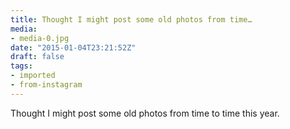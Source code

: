 ```yaml
---
title: Thought I might post some old photos from time…
media:
- media-0.jpg
date: "2015-01-04T23:21:52Z"
draft: false
tags:
- imported
- from-instagram
---
```

Thought I might post some old photos from time to time this year.
